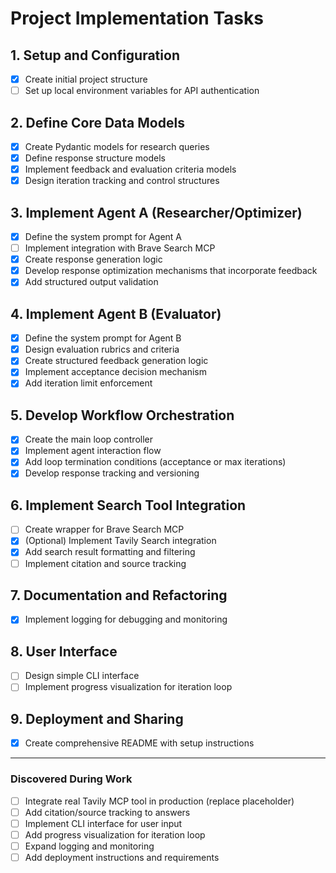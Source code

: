 # Project Implementation Tasks

## 1. Setup and Configuration
- [x] Create initial project structure
- [ ] Set up local environment variables for API authentication

## 2. Define Core Data Models
- [x] Create Pydantic models for research queries
- [x] Define response structure models
- [x] Implement feedback and evaluation criteria models
- [x] Design iteration tracking and control structures

## 3. Implement Agent A (Researcher/Optimizer)
- [x] Define the system prompt for Agent A
- [ ] Implement integration with Brave Search MCP
- [x] Create response generation logic
- [x] Develop response optimization mechanisms that incorporate feedback
- [x] Add structured output validation

## 4. Implement Agent B (Evaluator)
- [x] Define the system prompt for Agent B
- [x] Design evaluation rubrics and criteria
- [x] Create structured feedback generation logic
- [x] Implement acceptance decision mechanism
- [x] Add iteration limit enforcement

## 5. Develop Workflow Orchestration
- [x] Create the main loop controller
- [x] Implement agent interaction flow
- [x] Add loop termination conditions (acceptance or max iterations)
- [x] Develop response tracking and versioning

## 6. Implement Search Tool Integration
- [ ] Create wrapper for Brave Search MCP
- [x] (Optional) Implement Tavily Search integration
- [x] Add search result formatting and filtering
- [ ] Implement citation and source tracking

## 7. Documentation and Refactoring
- [x] Implement logging for debugging and monitoring

## 8. User Interface
- [ ] Design simple CLI interface
- [ ] Implement progress visualization for iteration loop

## 9. Deployment and Sharing
- [x] Create comprehensive README with setup instructions

---

### Discovered During Work

- [ ] Integrate real Tavily MCP tool in production (replace placeholder)
- [ ] Add citation/source tracking to answers
- [ ] Implement CLI interface for user input
- [ ] Add progress visualization for iteration loop
- [ ] Expand logging and monitoring
- [ ] Add deployment instructions and requirements
